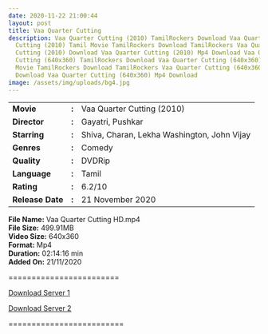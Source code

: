```yaml
---
date: 2020-11-22 21:00:44
layout: post
title: Vaa Quarter Cutting
description: Vaa Quarter Cutting (2010) TamilRockers Download Vaa Quarter
  Cutting (2010) Tamil Movie TamilRockers Download TamilRockers Vaa Quarter
  Cutting (2010) Download Vaa Quarter Cutting (2010) Mp4 Download Vaa Quarter
  Cutting (640x360) TamilRockers Download Vaa Quarter Cutting (640x360) Tamil
  Movie TamilRockers Download TamilRockers Vaa Quarter Cutting (640x360)
  Download Vaa Quarter Cutting (640x360) Mp4 Download
image: /assets/img/uploads/bg4.jpg
---
```





<table cellspacing="5">

<tbody><tr><td><b>Movie</b></td><td><b>:</b></td><td>Vaa Quarter Cutting (2010)</td></tr>

<tr><td><b>Director</b></td><td><b>:</b></td><td>Gayatri, Pushkar</td></tr>

<tr><td><b>Starring</b></td><td><b>:</b></td><td>Shiva, Charan, Lekha Washington, John Vijay</td></tr>

<tr><td><b>Genres</b></td><td><b>:</b></td><td>Comedy</td></tr>

<tr><td><b>Quality</b></td><td><b>:</b></td><td>DVDRip</td></tr>

<tr><td><b>Language</b></td><td><b>:</b></td><td>Tamil</td></tr>

<tr><td><b>Rating</b></td><td><b>:</b></td><td>6.2/10</td></tr>

<tr><td><b>Release Date</b></td><td><b>:</b></td><td>21 November 2020</td></tr>

</tbody></table>

<!--StartFragment-->

**File Name:** Vaa Quarter Cutting HD.mp4\
**File Size:** 499.91MB\
**Video Size:** 640x360\
**Format:** Mp4\
**Duration:** 02:14:16 min\
**Added On:** 21/11/2020

<!--EndFragment-->

\========================

[Download Server 1](http://s20.uptofiles.net//files/Tamil%20HD%20Mobile%20Movies/Vaa%20Quarter%20Cutting%20(2010)/Vaa%20Quarter%20Cutting%20(640x360)/Vaa%20Quarter%20Cutting%20HD.mp4)

[Download Server 2](http://s20.uptofiles.net//files/Tamil%20HD%20Mobile%20Movies/Vaa%20Quarter%20Cutting%20(2010)/Vaa%20Quarter%20Cutting%20(640x360)/Vaa%20Quarter%20Cutting%20HD.mp4)

\=========================
